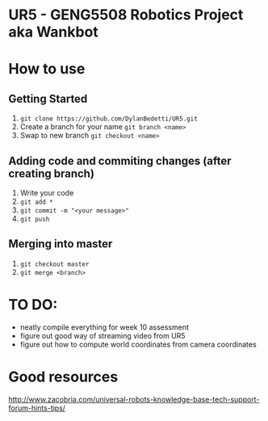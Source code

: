 # UR5 - GENG5508 Robotics Project aka **Wankbot**

# How to use
## Getting Started 
1. `git clone https://github.com/DylanBedetti/UR5.git`
2. Create a branch for your name `git branch <name>`
3. Swap to new branch `git checkout <name>`

## Adding code and commiting changes (after creating branch)
1. Write your code
2. `git add *`
3. `git commit -m "<your message>"`
4. `git push`

## Merging into master
1. `git checkout master`
2. `git merge <branch>`

# TO DO:
- neatly compile everything for week 10 assessment
- figure out good way of streaming video from UR5
- figure out how to compute world coordinates from camera coordinates

# Good resources
http://www.zacobria.com/universal-robots-knowledge-base-tech-support-forum-hints-tips/
